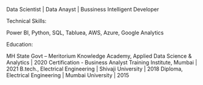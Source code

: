 Data Scientist | Data Anayst | Bussiness Intelligent Developer

Technical Skills:

Power BI, Python, SQL, Tabluea, AWS, Azure, Google Analytics

Education:

MH State Govt – Meritorium Knowledge Academy, Applied Data Science & Analytics | 2020
Certification - Business Analyst Training Institute, Mumbai | 2021
B.tech., Electrical Engineering | Shivaji University | 2018
Diploma, Electrical Engineering |  Mumbai University | 2015


